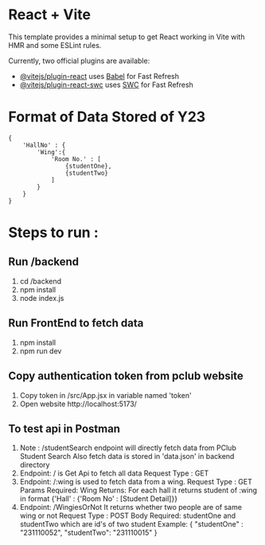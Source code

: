 # React + Vite

This template provides a minimal setup to get React working in Vite with HMR and some ESLint rules.

Currently, two official plugins are available:

- [@vitejs/plugin-react](https://github.com/vitejs/vite-plugin-react/blob/main/packages/plugin-react/README.md) uses [Babel](https://babeljs.io/) for Fast Refresh
- [@vitejs/plugin-react-swc](https://github.com/vitejs/vite-plugin-react-swc) uses [SWC](https://swc.rs/) for Fast Refresh

# Format of Data Stored of Y23
    {
        'HallNo' : {
            'Wing':{
                'Room No.' : [
                    {studentOne},
                    {studentTwo}
                ]
            }
        }
    }

# Steps to run :
## Run /backend
1. cd /backend
2. npm install
3. node index.js

## Run FrontEnd to fetch data
1. npm install
2. npm run dev

## Copy authentication token from pclub website 
1. Copy token in /src/App.jsx in variable named 'token'
2. Open website http://localhost:5173/

## To test api in Postman
1. Note : /studentSearch endpoint will directly fetch data from PClub Student Search
            Also fetch data is stored in 'data.json' in backend directory
2. Endpoint: / is Get Api to fetch all data
    Request Type : GET
3. Endpoint: /:wing is used to fetch data from a wing.
    Request Type : GET
    Params Required: Wing
    Returns: For each hall it returns student of :wing in format {'Hall' : {'Room No' : [Student Detail]}}
4. Endpoint: /WingiesOrNot It returns whether two people are of same wing or not
    Request Type : POST
    Body Required: studentOne and studentTwo which are id's of two student
                Example: {
                    "studentOne" : "231110052",
                    "studentTwo": "231110015"
                }
